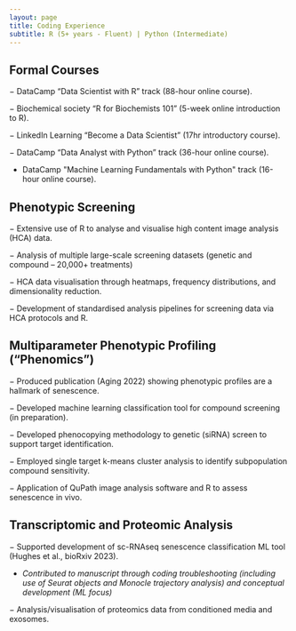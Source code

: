 ```yaml
---
layout: page
title: Coding Experience
subtitle: R (5+ years - Fluent) | Python (Intermediate)
---
```


## Formal Courses
−	DataCamp “Data Scientist with R” track (88-hour online course).

−	Biochemical society “R for Biochemists 101” (5-week online introduction to R).

−	LinkedIn Learning “Become a Data Scientist” (17hr introductory course).

−	DataCamp “Data Analyst with Python” track (36-hour online course).

-  DataCamp "Machine Learning Fundamentals with Python" track (16-hour online course).

## Phenotypic Screening 
−	Extensive use of R to analyse and visualise high content image analysis (HCA) data.

−	Analysis of multiple large-scale screening datasets (genetic and compound – 20,000+ treatments)

−	HCA data visualisation through heatmaps, frequency distributions, and dimensionality reduction.

−	Development of standardised analysis pipelines for screening data via HCA protocols and R.

## Multiparameter Phenotypic Profiling (“Phenomics”)
−	Produced publication (Aging 2022) showing phenotypic profiles are a hallmark of senescence.

−	Developed machine learning classification tool for compound screening (in preparation).

−	Developed phenocopying methodology to genetic (siRNA) screen to support target identification.

−	Employed single target k-means cluster analysis to identify subpopulation compound sensitivity.

−	Application of QuPath image analysis software and R to assess senescence in vivo.  

## Transcriptomic and Proteomic Analysis

−	Supported development of sc-RNAseq senescence classification ML tool (Hughes et al., bioRxiv 2023).

   - _Contributed to manuscript through coding troubleshooting (including use of Seurat objects and Monocle trajectory analysis) and conceptual development (ML focus)_
  
−	Analysis/visualisation of proteomics data from conditioned media and exosomes. 



